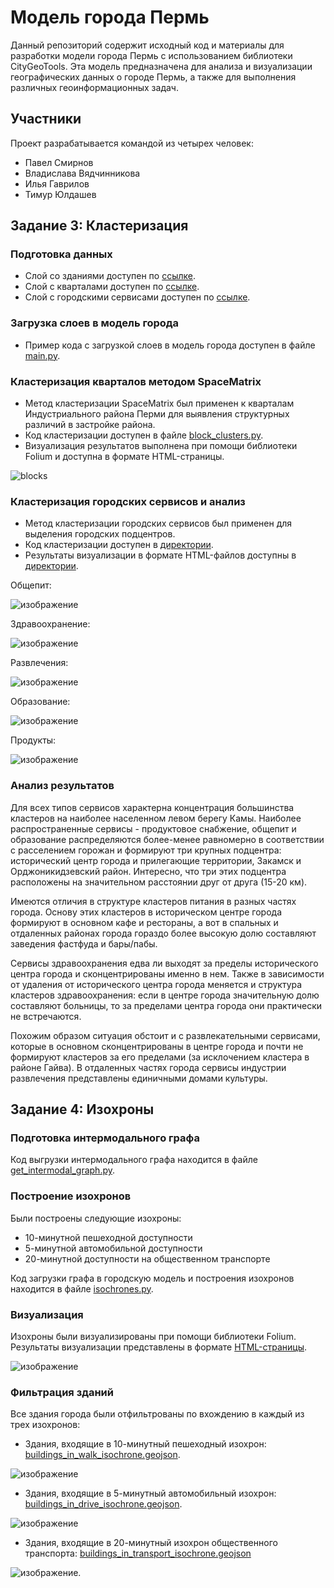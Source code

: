 # Модель города Пермь

Данный репозиторий содержит исходный код и материалы для разработки модели города Пермь с использованием библиотеки CityGeoTools. Эта модель предназначена для анализа и визуализации географических данных о городе Пермь, а также для выполнения различных геоинформационных задач.

## Участники

Проект разрабатывается командой из четырех человек:

- Павел Смирнов
- Владислава Вядчинникова
- Илья Гаврилов
- Тимур Юлдашев

## Задание 3: Кластеризация

### Подготовка данных

- Слой со зданиями доступен по [ссылке](https://github.com/smpas/permProject/blob/master/data/buildings.geojson).
- Слой с кварталами доступен по [ссылке](https://github.com/smpas/permProject/blob/master/data/blocks.geojson).
- Слой с городскими сервисами доступен по [ссылке](https://github.com/smpas/permProject/blob/master/data/services.geojson).

### Загрузка слоев в модель города

- Пример кода с загрузкой слоев в модель города доступен в файле [main.py](https://github.com/smpas/permProject/blob/master/main.py).

### Кластеризация кварталов методом SpaceMatrix

- Метод кластеризации SpaceMatrix был применен к кварталам Индустриального района Перми для выявления структурных различий в застройке района.
- Код кластеризации доступен в файле [block_clusters.py](https://github.com/smpas/permProject/blob/master/clusters/code/block_clusters.py).
- Визуализация результатов выполнена при помощи библиотеки Folium и доступна в формате HTML-страницы.

![blocks](https://github.com/smpas/permProject/assets/55205785/be2f773e-e976-4425-8919-4ecbfb7fa656)


### Кластеризация городских сервисов и анализ

- Метод кластеризации городских сервисов был применен для выделения городских подцентров.
- Код кластеризации доступен в [директории](https://github.com/smpas/permProject/tree/master/clusters/code).
- Результаты визуализации в формате HTML-файлов доступны в [директории](https://github.com/smpas/permProject/tree/master/clusters/visualisation).

Общепит:

![изображение](https://github.com/smpas/permProject/assets/55205785/98c5c82b-e0d6-46cb-9da5-1b23c8ab65a9)
  
Здравоохранение:

![изображение](https://github.com/smpas/permProject/assets/55205785/f7b39619-83e1-4749-9384-bc44b8b0d2ee)

Развлечения:

![изображение](https://github.com/smpas/permProject/assets/55205785/5b4feb7a-e0cc-4ea7-b62c-5be92cb5f65f)

Образование:

![изображение](https://github.com/smpas/permProject/assets/55205785/273b0f70-dbca-4ad7-9b93-0d090b709460)

Продукты:

![изображение](https://github.com/smpas/permProject/assets/55205785/2bd3c90e-755c-4db8-9a97-f79d6668df4a)

### Анализ результатов
  Для всех типов сервисов характерна концентрация большинства кластеров на наиболее населенном левом берегу Камы. Наиболее распространенные сервисы - продуктовое снабжение, общепит и образование распределяются более-менее равномерно в соответствии с расселением горожан и формируют три крупных подцентра: исторический центр города и прилегающие территории, Закамск и Орджоникидзевский район. Интересно, что три этих подцентра расположены на значительном расстоянии друг от друга (15-20 км).
  
  Имеются отличия в структуре кластеров питания в разных частях города. Основу этих кластеров в историческом центре города формируют в основном кафе и рестораны, а вот в спальных и отдаленных районах города гораздо более высокую долю составляют заведения фастфуда и бары/пабы.

  Сервисы здравоохранения едва ли выходят за пределы исторического центра города и сконцентрированы именно в нем. Также в зависимости от удаления от исторического центра города меняется и структура кластеров здравоохранения: если в центре города значительную долю составляют больницы, то за пределами центра города они практически не встречаются.
  
  Похожим образом ситуация обстоит и с развлекательными сервисами, которые в основном сконцентрированы в центре города и почти не формируют кластеров за его пределами (за исклочением кластера в районе Гайва). В отдаленных частях города сервисы индустрии развлечения представлены единичными домами культуры.


## Задание 4: Изохроны
### Подготовка интермодального графа
Код выгрузки интермодального графа находится в файле [get_intermodal_graph.py](https://github.com/smpas/permProject/blob/master/graphs/code/get_intermodal_graph.py).

### Построение изохронов
Были построены следующие изохроны:
- 10-минутной пешеходной доступности
- 5-минутной автомобильной доступности
- 20-минутной доступности на общественном транспорте
 
Код загрузки графа в городскую модель и построения изохронов находится в файле [isochrones.py](https://github.com/smpas/permProject/blob/master/graphs/code/isochrones.py).

### Визуализация
Изохроны были визуализированы при помощи библиотеки Folium. Результаты визуализации представлены в формате [HTML-страницы](https://github.com/smpas/permProject/blob/master/graphs/results/intermodal_graph.html).

![изображение](https://github.com/smpas/permProject/assets/55205785/51ee140e-ebb0-4976-981d-d6dc6f954164)

### Фильтрация зданий
Все здания города были отфильтрованы по вхождению в каждый из трех изохронов:
- Здания, входящие в 10-минутный пешеходный изохрон: [buildings_in_walk_isochrone.geojson](https://github.com/smpas/permProject/blob/master/graphs/results/buildings_in_walk_isochrone.geojson).

![изображение](https://github.com/smpas/permProject/assets/55205785/955d4065-6171-4b07-8590-57c47600ce35)

- Здания, входящие в 5-минутный автомобильный изохрон: [buildings_in_drive_isochrone.geojson](https://github.com/smpas/permProject/blob/master/graphs/results/buildings_in_drive_isochrone.geojson).

![изображение](https://github.com/smpas/permProject/assets/55205785/dbbdea3f-f3c8-449d-8373-eea7377e543f)

- Здания, входящие в 20-минутный изохрон общественного транспорта: [buildings_in_transport_isochrone.geojson](https://github.com/smpas/permProject/blob/master/graphs/results/buildings_in_transport_isochrone.geojson)

![изображение](https://github.com/smpas/permProject/assets/55205785/1a9649ed-6514-4b5a-8bae-a24f80c98014).
